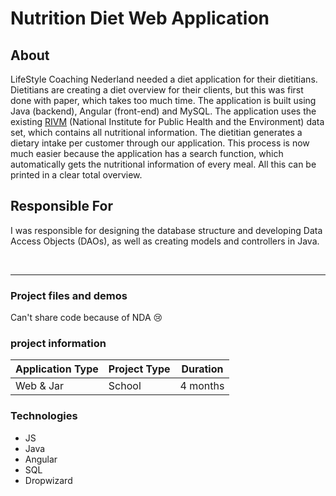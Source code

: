 # Nutrition Diet Web Application

## About
LifeStyle Coaching Nederland needed a diet application for their dietitians.
Dietitians are creating a diet overview for their clients, but this was first done with paper, which takes too much time.
The application is built using Java (backend), Angular (front-end) and MySQL.
The application uses the existing [RIVM](https://www.rivm.nl/) (National Institute for Public Health and the Environment) data set, which contains all nutritional information.
The dietitian generates a dietary intake per customer through our application.
This process is now much easier because the application has a search function, which automatically gets the nutritional information of every meal.
All this can be printed in a clear total overview.

## Responsible For
I was responsible for designing the database structure and developing Data Access Objects (DAOs), as well as creating models and controllers in Java.

<br>

---
### Project files and demos
Can't share code because of NDA 😢

### project information

| **Application Type** |  **Project Type** | **Duration** |
|-----------|-------------------|--------------|
| Web & Jar | School            | 4 months     |

### Technologies
- JS
- Java
- Angular
- SQL
- Dropwizard



